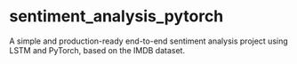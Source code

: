 # sentiment_analysis_pytorch
A simple and production-ready end-to-end sentiment analysis project using LSTM and PyTorch, based on the IMDB dataset.
